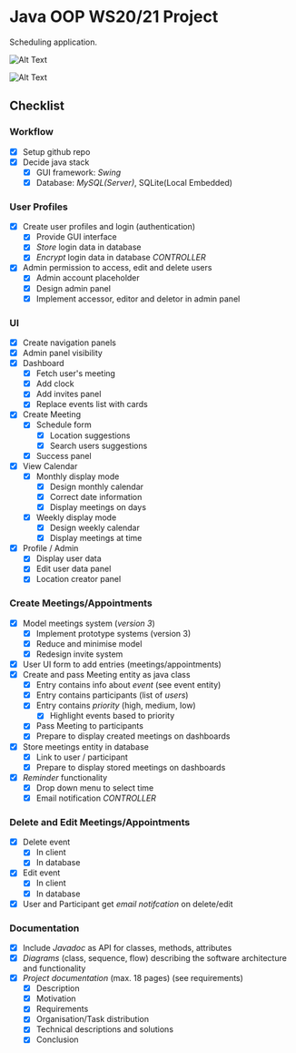 # Java OOP WS20/21 Project
Scheduling application.

![Alt Text](https://i.imgur.com/jb9Jerx.gif)

![Alt Text](https://i.imgur.com/B03pIvt.gif)

## Checklist
### Workflow
- [x] Setup github repo  
- [x] Decide java stack
  - [x] GUI framework: *Swing*
  - [x] Database: *MySQL(Server)*, SQLite(Local Embedded)

### User Profiles 
- [x] Create user profiles and login (authentication) 
  - [x] Provide GUI interface 
  - [x] *Store* login data in database   
  - [x] *Encrypt* login data in database *CONTROLLER*  
- [x] Admin permission to access, edit and delete users  
  - [x] Admin account placeholder
  - [x] Design admin panel
  - [x] Implement accessor, editor and deletor in admin panel

### UI
- [x] Create navigation panels
- [x] Admin panel visibility
- [x] Dashboard
  - [x] Fetch user's meeting
  - [x] Add clock
  - [x] Add invites panel
  - [x] Replace events list with cards
- [x] Create Meeting
  - [x] Schedule form
    - [x] Location suggestions
    - [x] Search users suggestions
  - [x] Success panel
- [x] View Calendar
  - [x] Monthly display mode
    - [x] Design monthly calendar
    - [x] Correct date information
    - [x] Display meetings on days
  - [x] Weekly display mode
    - [x] Design weekly calendar
    - [x] Display meetings at time
- [x] Profile / Admin
  - [x] Display user data
  - [x] Edit user data panel
  - [x] Location creator panel

### Create Meetings/Appointments
- [x] Model meetings system (*version 3*)
  - [x] Implement prototype systems (version 3)
  - [x] Reduce and minimise model
  - [x] Redesign invite system
- [x] User UI form to add entries (meetings/appointments)
- [x] Create and pass Meeting entity as java class
  - [x] Entry contains info about *event* (see event entity)
  - [x] Entry contains participants (list of *users*)
  - [x] Entry contains *priority* (high, medium, low)
    - [x] Highlight events based to priority  
  - [x] Pass Meeting to participants
  - [x] Prepare to display created meetings on dashboards
- [x] Store meetings entity in database
  - [x] Link to user / participant
  - [x] Prepare to display stored meetings on dashboards
- [x] *Reminder* functionality
  - [x] Drop down menu to select time
  - [x] Email notification *CONTROLLER*  

### Delete and Edit Meetings/Appointments
- [x] Delete event
  - [x] In client
  - [x] In database
- [x] Edit event
  - [x] In client
  - [x] In database
- [x] User and Participant get *email notifcation* on delete/edit

### Documentation
- [x] Include *Javadoc* as API for classes, methods, attributes
- [x] *Diagrams* (class, sequence, flow) describing the software architecture and functionality
- [x] *Project documentation* (max. 18 pages) (see requirements)
  - [x] Description
  - [x] Motivation
  - [x] Requirements
  - [x] Organisation/Task distribution
  - [x] Technical descriptions and solutions
  - [x] Conclusion
